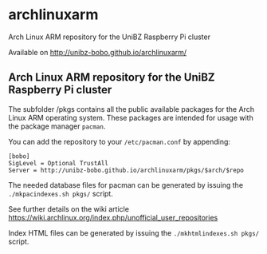# archlinuxarm
Arch Linux ARM repository for the UniBZ Raspberry Pi cluster

Available on http://unibz-bobo.github.io/archlinuxarm/

## Arch Linux ARM repository for the UniBZ Raspberry Pi cluster
The subfolder /pkgs contains all the public available packages
for the Arch Linux ARM operating system. These packages are
intended for usage with the package manager `pacman`.

You can add the repository to your `/etc/pacman.conf` by
appending:
```
[bobo]
SigLevel = Optional TrustAll
Server = http://unibz-bobo.github.io/archlinuxarm/pkgs/$arch/$repo
```

The needed database files for pacman can be generated by
issuing the `./mkpacindexes.sh pkgs/` script.

See further details on the wiki article https://wiki.archlinux.org/index.php/unofficial_user_repositories

Index HTML files can be generated by issuing the
`./mkhtmlindexes.sh pkgs/` script.
